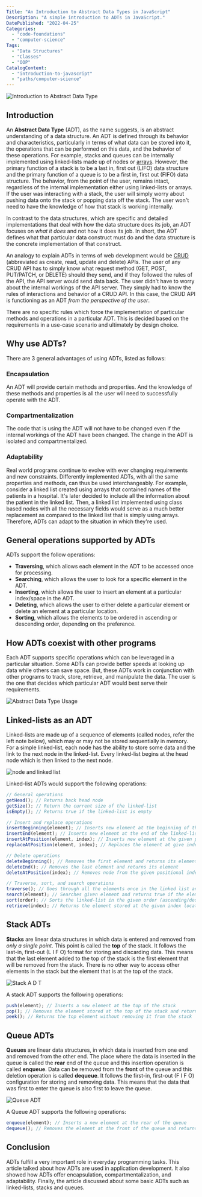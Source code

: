 ```yaml
---
Title: "An Introduction to Abstract Data Types in JavaScript"
Description: "A simple introduction to ADTs in JavaScript."
DatePublished: "2022-04-25"
Categories:
  - "code-foundations"
  - "computer-science"
Tags:
  - "Data Structures"
  - "Classes"
  - "OOP"
CatalogContent:
  - "introduction-to-javascript"
  - "paths/computer-science"
---
```


![Introduction to Abstract Data Type](https://raw.githubusercontent.com/Codecademy/ugc/main/content/goku-kun/adt.png)

## Introduction

An **Abstract Data Type** (ADT), as the name suggests, is an abstract understanding of a data structure. An ADT is defined through its behavior and characteristics, particularly in terms of what data can be stored into it, the operations that can be performed on this data, and the behavior of these operations. For example, stacks and queues can be internally implemented using linked-lists made up of nodes or [arrays](https://www.codecademy.com/resources/docs/javascript/arrays). However, the primary function of a stack is to be a last in, first out (LIFO) data structure and the primary function of a queue is to be a first in, first out (FIFO) data structure. The behavior, from the point of the user, remains intact, regardless of the internal implementation either using linked-lists or arrays. If the user was interacting with a stack, the user will simply worry about pushing data onto the stack or popping data off the stack. The user won't need to have the knowledge of how that stack is working internally.

In contrast to the data structures, which are specific and detailed implementations that deal with how the data structure does its job, an ADT focuses on _what it does_ and not how it does its job. In short, the ADT defines what that particular data construct must do and the data structure is the concrete implementation of that construct.

An analogy to explain ADTs in terms of web development would be [CRUD](https://www.codecademy.com/resources/docs/general/http) (abbreviated as create, read, update and delete) APIs. The user of any CRUD API has to simply know what request method (GET, POST, PUT/PATCH, or DELETE) should they send, and if they followed the rules of the API, the API server would send data back. The user didn't have to worry about the internal workings of the API server. They simply had to know the rules of interactions and behavior of a CRUD API. In this case, the CRUD API is functioning as an ADT _from the perspective of the user_.

There are no specific rules which force the implementation of particular methods and operations in a particular ADT. This is decided based on the requirements in a use-case scenario and ultimately by design choice.

## Why use ADTs?

There are 3 general advantages of using ADTs, listed as follows:

### Encapsulation

An ADT will provide certain methods and properties. And the knowledge of these methods and properties is all the user will need to successfully operate with the ADT.

### Compartmentalization

The code that is using the ADT will not have to be changed even if the internal workings of the ADT have been changed. The change in the ADT is isolated and compartmentalized.

### Adaptability

Real world programs continue to evolve with ever changing requirements and new constraints. Differently implemented ADTs, with all the same properties and methods, can thus be used interchangeably. For example, consider a linked list created using arrays that contained names of the patients in a hospital. It's later decided to include all the information about the patient in the linked list. Then, a linked list implemented using class based nodes with all the necessary fields would serve as a much better replacement as compared to the linked list that is simply using arrays. Therefore, ADTs can adapt to the situation in which they're used.

## General operations supported by ADTs

ADTs support the follow operations:

- **Traversing**, which allows each element in the ADT to be accessed once for processing.
- **Searching**, which allows the user to look for a specific element in the ADT.
- **Inserting**, which allows the user to insert an element at a particular index/space in the ADT.
- **Deleting**, which allows the user to either delete a particular element or delete an element at a particular location.
- **Sorting**, which allows the elements to be ordered in ascending or descending order, depending on the preference.

## How ADTs coexist with other programs

Each ADT supports specific operations which can be leveraged in a particular situation. Some ADTs can provide better speeds at looking up data while others can save space. But, these ADTs work in conjunction with other programs to track, store, retrieve, and manipulate the data. The user is the one that decides which particular ADT would best serve their requirements.

![Abstract Data Type Usage](https://raw.githubusercontent.com/Codecademy/ugc/main/content/goku-kun/abstract-data-type-usage.png)

## Linked-lists as an ADT

Linked-lists are made up of a sequence of elements (called nodes, refer the left note below), which may or may not be stored sequentially in memory. For a simple linked-list, each node has the ability to store some data and the link to the next node in the linked-list. Every linked-list begins at the head node which is then linked to the next node.

![node and linked list](https://raw.githubusercontent.com/Codecademy/ugc/main/content/goku-kun/node-linked-list.png)

Linked-list ADTs would support the following operations:

```js
// General operations
getHead(); // Returns back head node
getSize(); // Return the current size of the linked-list
isEmpty(); // Returns true if the linked-list is empty

// Insert and replace operations
insertBeginning(element); // Inserts new element at the beginning of the linked-list
insertEnd(element); // Inserts new element at the end of the linked-list
insertAtPosition(element, index); // Inserts new element at the given positional index
replaceAtPosition(element, index); // Replaces the element at give index with the new element

// Delete operations
deleteBeginning(); // Removes the first element and returns its element
deleteEnd(); // Removes the last element and returns its element
deleteAtPosition(index); // Removes node from the given positional index and returns its element

// Traverse, sort, and search operations
traverse(); // Goes through all the elements once in the linked list and prints them
search(element); // Searches given element and returns true if the element is found in linked-list
sort(order); // Sorts the linked-list in the given order (ascending/descending)
retrieve(index); // Returns the element stored at the given index location
```

## Stack ADTs

**Stacks** are linear data structures in which data is entered and removed from _only a single point_. This point is called the **top** of the stack. It follows the last-in, first-out (L I F O) format for storing and discarding data. This means that the last element added to the top of the stack is the first element that will be removed from the stack. There is no other way to access other elements in the stack but the element that is at the top of the stack.

![Stack A D T](https://raw.githubusercontent.com/Codecademy/ugc/main/content/goku-kun/stack-adt.png)

A stack ADT supports the following operations:

```js
push(element); // Inserts a new element at the top of the stack
pop(); // Removes the element stored at the top of the stack and returns it
peek(); // Returns the top element without removing it from the stack
```

## Queue ADTs

**Queues** are linear data structures, in which data is inserted from one end and removed from the other end. The place where the data is inserted in the queue is called the **rear** end of the queue and this insertion operation is called **enqueue**. Data can be removed from the **front** of the queue and this deletion operation is called **dequeue**. It follows the first-in, first-out (F I F O) configuration for storing and removing data. This means that the data that was first to enter the queue is also first to leave the queue.

![Queue ADT](https://raw.githubusercontent.com/Codecademy/ugc/main/content/goku-kun/queue-adt.png)

A Queue ADT supports the following operations:

```js
enqueue(element); // Inserts a new element at the rear of the queue
dequeue(); // Removes the element at the front of the queue and returns it
```

## Conclusion

ADTs fulfill a very important role in everyday programming tasks. This article talked about how ADTs are used in application development. It also showed how ADTs offer encapsulation, compartmentalization, and adaptability. Finally, the article discussed about some basic ADTs such as linked-lists, stacks and queues.
